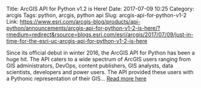 Title: ArcGIS API for Python v1.2 is Here!
Date: 2017-07-09 10:25
Category: arcgis
Tags: python, arcgis, python api
Slug: arcgis-api-for-python-v1-2
Link: https://www.esri.com/arcgis-blog/products/api-python/announcements/arcgis-api-for-python-v1-2-is-here/?rmedium=redirect&rsource=blogs.esri.com/esri/arcgis/2017/07/09/just-in-time-for-the-esri-uc-arcgis-api-for-python-v1-2-is-here

Since its official debut in winter 2016, the ArcGIS API for Python has been a huge hit. The API caters to a wide spectrum of ArcGIS users ranging from GIS administrators, DevOps, content publishers, GIS analysts, data scientists, developers and power users. The API provided these users with a Pythonic representation of their GIS... [Read more here](https://www.esri.com/arcgis-blog/products/api-python/announcements/arcgis-api-for-python-v1-2-is-here/?rmedium=redirect&rsource=blogs.esri.com/esri/arcgis/2017/07/09/just-in-time-for-the-esri-uc-arcgis-api-for-python-v1-2-is-here)